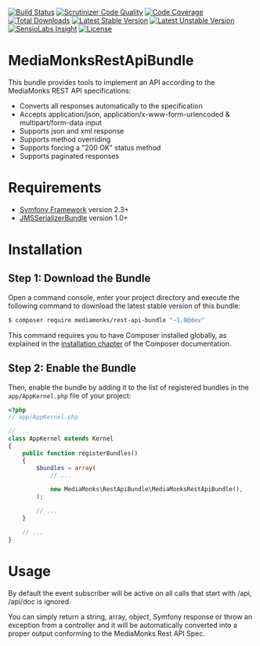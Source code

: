 [![Build Status](https://travis-ci.org/MediaMonks/SymfonyRestApiBundle.svg?branch=master)](https://travis-ci.org/MediaMonks/SymfonyRestApiBundle)
[![Scrutinizer Code Quality](https://scrutinizer-ci.com/g/MediaMonks/SymfonyRestApiBundle/badges/quality-score.png?b=master)](https://scrutinizer-ci.com/g/MediaMonks/SymfonyRestApiBundle/?branch=master)
[![Code Coverage](https://scrutinizer-ci.com/g/MediaMonks/SymfonyRestApiBundle/badges/coverage.png?b=master)](https://scrutinizer-ci.com/g/MediaMonks/SymfonyRestApiBundle/?branch=master)
[![Total Downloads](https://poser.pugx.org/mediamonks/rest-api-bundle/downloads)](https://packagist.org/packages/mediamonks/rest-api-bundle)
[![Latest Stable Version](https://poser.pugx.org/mediamonks/rest-api-bundle/v/stable)](https://packagist.org/packages/mediamonks/rest-api-bundle)
[![Latest Unstable Version](https://poser.pugx.org/mediamonks/rest-api-bundle/v/unstable)](https://packagist.org/packages/mediamonks/rest-api-bundle)
[![SensioLabs Insight](https://img.shields.io/sensiolabs/i/c42e43fd-9c7b-47e1-8264-3a98961e9236.svg)]()
[![License](https://poser.pugx.org/mediamonks/rest-api-bundle/license)](https://packagist.org/packages/mediamonks/rest-api-bundle)

MediaMonksRestApiBundle
=======

This bundle provides tools to implement an API according to the MediaMonks REST API specifications:

- Converts all responses automatically to the specification
- Accepts application/json, application/x-www-form-urlencoded & multipart/form-data input
- Supports json and xml response
- Supports method overriding
- Supports forcing a "200 OK" status method
- Supports paginated responses

Requirements
============

- [Symfony Framework](https://github.com/symfony/symfony) version 2.3+
- [JMSSerializerBundle](https://github.com/schmittjoh/JMSSerializerBundle) version 1.0+

Installation
============

Step 1: Download the Bundle
---------------------------

Open a command console, enter your project directory and execute the
following command to download the latest stable version of this bundle:

```bash
$ composer require mediamonks/rest-api-bundle "~1.0@dev"
```

This command requires you to have Composer installed globally, as explained
in the [installation chapter](https://getcomposer.org/doc/00-intro.md)
of the Composer documentation.

Step 2: Enable the Bundle
-------------------------

Then, enable the bundle by adding it to the list of registered bundles
in the `app/AppKernel.php` file of your project:

```php
<?php
// app/AppKernel.php

// ...
class AppKernel extends Kernel
{
    public function registerBundles()
    {
        $bundles = array(
            // ...

            new MediaMonks\RestApiBundle\MediaMonksRestApiBundle(),
        );

        // ...
    }

    // ...
}
```

Usage
=====

By default the event subscriber will be active on all calls that start with /api, /api/doc is ignored.

You can simply return a string, array, object, Symfony response or throw an exception from a controller and it will be
automatically converted into a proper output conforming to the MediaMonks Rest API Spec.
